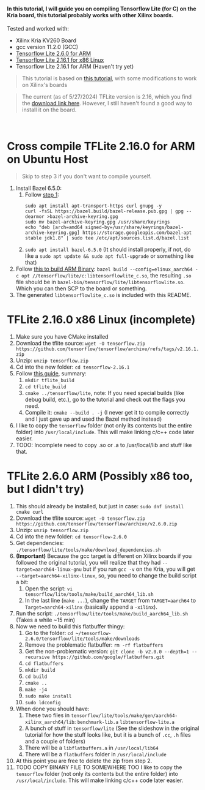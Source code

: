 #### In this tutorial, I will guide you on compiling Tensorflow Lite (for C) on the Kria board, this tutorial probably works with other Xilinx boards.
 
Tested and worked with:
- Xilinx Kria KV260 Board
- gcc version 11.2.0 (GCC)
- [Tensorflow Lite 2.6.0 for ARM](https://github.com/jona1115/cats_dogs_acceleration/edit/main/documentations/tflite_c_on_kria/README.md#tflite-260-arm-possibly-x86-too-but-i-didnt-try)
- [Tensorflow Lite 2.16.1 for x86 Linux](https://github.com/jona1115/cats_dogs_acceleration/blob/main/documentations/tflite_c_on_kria/README.md#tflite-2160-x86-linux)
- Tensorflow Lite 2.16.1 for ARM (Haven't try yet)

> This tutorial is based on [this tutorial](https://qengineering.eu/install-tensorflow-2-lite-on-raspberry-64-os.html), with some modifications to work on Xilinx's boards

> The current (as of 5/27/2024) TFLite version is 2.16, which you find the [download link here](https://github.com/tensorflow/tensorflow/releases/tag/v2.16.1). However, I still haven't found a good way to install it on the board.

<br>

# Cross compile TFLite 2.16.0 for ARM on Ubuntu Host
> Skip to step 3 if you don't want to compile yourself.
1. Install Bazel 6.5.0:
    1. Follow [step 1](https://bazel.build/install/ubuntu#add-dis-uri):
       ```
       sudo apt install apt-transport-https curl gnupg -y
       curl -fsSL https://bazel.build/bazel-release.pub.gpg | gpg --dearmor >bazel-archive-keyring.gpg
       sudo mv bazel-archive-keyring.gpg /usr/share/keyrings
       echo "deb [arch=amd64 signed-by=/usr/share/keyrings/bazel-archive-keyring.gpg] https://storage.googleapis.com/bazel-apt stable jdk1.8" | sudo tee /etc/apt/sources.list.d/bazel.list
       ```
    2. `sudo apt install bazel-6.5.0` (It should install properly, if not, do like a `sudo apt update && sudo apt full-upgrade` or something like that)
2. Follow [this to build ARM Binary](https://www.tensorflow.org/lite/guide/build_arm#c_library): `bazel build --config=elinux_aarch64 -c opt //tensorflow/lite/c:libtensorflowlite_c.so`, the resulting `.so` file should be in `bazel-bin/tensorflow/lite/libtensorflowlite.so`. Which you can then SCP to the board or something.
3. The generated `libtensorflowlite_c.so` is included with this README.

# TFLite 2.16.0 x86 Linux (incomplete)
1. Make sure you have CMake installed
2. Download the tflite source: `wget -O tensorflow.zip https://github.com/tensorflow/tensorflow/archive/refs/tags/v2.16.1.zip`
3. Unzip: `unzip tensorflow.zip`
4. Cd into the new folder: `cd tensorflow-2.16.1`
5. Follow [this guide](https://www.tensorflow.org/lite/guide/build_cmake), summary:
    1. `mkdir tflite_build`
    2. `cd tflite_build`
    3. `cmake ../tensorflow/lite`, note: If you need special builds (like debug build, etc.), go to the tutorial and check out the flags you need.
    4. Compile it: `cmake --build . -j` (I never get it to compile correctly and I just gave up and used the Bazel method instead)
6. I like to copy the `tensorflow` folder (not only its contents but the entire folder) into `/usr/local/include`. This will make linking c/c++ code later easier.
7. TODO: Incomplete need to copy .so or .a to /usr/local/lib and stuff like that.

# TFLite 2.6.0 ARM (Possibly x86 too, but I didn't try)
1. This should already be installed, but just in case: `sudo dnf install cmake curl`
2. Download the tflite source: `wget -O tensorflow.zip https://github.com/tensorflow/tensorflow/archive/v2.6.0.zip`
3. Unzip: `unzip tensorflow.zip`
4. Cd into the new folder: `cd tensorflow-2.6.0`
5. Get dependencies: `./tensorflow/lite/tools/make/download_dependencies.sh`
6. **(Important)** Because the gcc target is different on Xilinx boards if you followed the original tutorial, you will realize that they had `--target=aarch64-linux-gnu` but if you run `gcc -v` on the Kria, you will get `--target=aarch64-xilinx-linux`, so, you need to change the build script a bit:  
    1. Open the script: `vi tensorflow/lite/tools/make/build_aarch64_lib.sh`
    2. In the last line (`make ...`), change the `TARGET` from `TARGET=aarch64` to `Target=aarch64-xilinx` (basically append a `-xilinx`).
7. Run the script: `./tensorflow/lite/tools/make/build_aarch64_lib.sh` (Takes a while ~15 min)
8. Now we need to build this flatbuffer thingy:  
    1. Go to the folder: `cd ~/tensorflow-2.6.0/tensorflow/lite/tools/make/downloads`
    2. Remove the problematic flatbuffer: `rm -rf flatbuffers`
    3. Get the non-problematic version: `git clone -b v2.0.0 --depth=1 --recursive https://github.com/google/flatbuffers.git`
    4. `cd flatbuffers`
    5. `mkdir build`
    6. `cd build`
    7. `cmake ..`
    8. `make -j4`
    9. `sudo make install`
    10. `sudo ldconfig`
9. When done you should have:  
    1. These two files in `tensorflow/lite/tools/make/gen/aarch64-xilinx_aarch64/lib`: `benchmark-lib.a`  `libtensorflow-lite.a`
    2. A bunch of stuff in `tensorflow/lite` (See the slideshow in the original tutorial for how the stuff looks like, but it is a bunch of `.cc`, `.h` files and a couple of folders)
    3. There will be a `libflatbuffers.a` in `/usr/local/lib64`
    4. There will be a `flatbuffers` folder in `/usr/local/include`
10. At this point you are free to delete the zip from step 2.
11. TODO COPY BINARY FILE TO SOMEWHERE TOO I like to copy the `tensorflow` folder (not only its contents but the entire folder) into `/usr/local/include`. This will make linking c/c++ code later easier.

